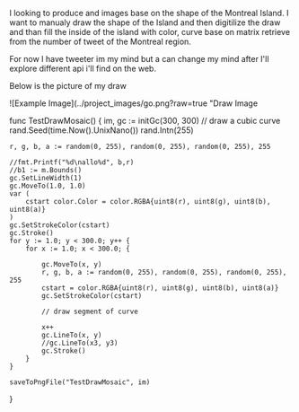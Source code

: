 I looking to produce and images base on the shape of the Montreal Island.
I want to manualy draw the shape of the Island and then digitilize the draw
and than fill the inside of the island with color, curve base on matrix retrieve from
the number of tweet of the Montreal region.

For now I have tweeter im my mind but a can change my mind after I'll explore different api i'll find
on the web.

Below is the picture of my draw

![Example Image](../project_images/go.png?raw=true "Draw Image

func TestDrawMosaic() {
	im, gc := initGc(300, 300)
	// draw a cubic curve
	rand.Seed(time.Now().UnixNano())
	rand.Intn(255)

	r, g, b, a := random(0, 255), random(0, 255), random(0, 255), 255

	//fmt.Printf("%d\nallo%d", b,r)
	//b1 := m.Bounds()
	gc.SetLineWidth(1)
	gc.MoveTo(1.0, 1.0)
	var (
		cstart color.Color = color.RGBA{uint8(r), uint8(g), uint8(b), uint8(a)}
	)
	gc.SetStrokeColor(cstart)
	gc.Stroke()
	for y := 1.0; y < 300.0; y++ {
		for x := 1.0; x < 300.0; {

			gc.MoveTo(x, y)
			r, g, b, a := random(0, 255), random(0, 255), random(0, 255), 255
			cstart = color.RGBA{uint8(r), uint8(g), uint8(b), uint8(a)}
			gc.SetStrokeColor(cstart)

			// draw segment of curve

			x++
			gc.LineTo(x, y)
			//gc.LineTo(x3, y3)
			gc.Stroke()
		}
	}

	saveToPngFile("TestDrawMosaic", im)
}